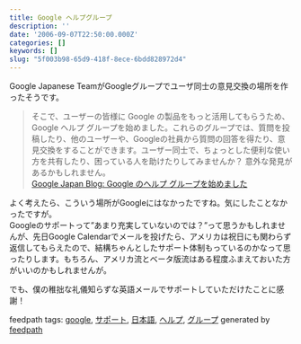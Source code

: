 ```yaml
---
title: Google ヘルプグループ
description: ''
date: '2006-09-07T22:50:00.000Z'
categories: []
keywords: []
slug: "5f003b98-65d9-418f-8ece-6bdd828972d4"
---
```

Google Japanese TeamがGoogleグループでユーザ同士の意見交換の場所を作ったそうです。

> そこで、ユーザーの皆様に Google の製品をもっと活用してもらうため、Google ヘルプ グループを始めました。これらのグループでは、質問を投稿したり、他のユーザーや、Googleの社員から質問の回答を得たり、意見交換をすることができます。ユーザー同士で、ちょっとした便利な使い方を共有したり、困っている人を助けたりしてみませんか？ 意外な発見があるかもしれません。  
> [Google Japan Blog: Google のヘルプ グループを始めました](http://googlejapan.blogspot.com/2006/09/google.html)

よく考えたら、こういう場所がGoogleにはなかったですね。気にしたことなかったですが。  
Googleのサポートって”あまり充実していないのでは？”って思うかもしれませんが、先日Google Calendarでメールを投げたら、アメリカは祝日にも関わらず返信してもらえたので、結構ちゃんとしたサポート体制もっているのかなって思ったりします。もちろん、アメリカ流とベータ版流はある程度ふまえておいた方がいいのかもしれませんが。  
  
でも、僕の稚拙な礼儀知らずな英語メールでサポートしていただけたことに感謝！

feedpath tags: [google](http://feedpath.jp/search/index.csp?search_text=google), [サポート](http://feedpath.jp/search/index.csp?search_text=%E3%82%B5%E3%83%9D%E3%83%BC%E3%83%88), [日本語](http://feedpath.jp/search/index.csp?search_text=%E6%97%A5%E6%9C%AC%E8%AA%9E), [ヘルプ](http://feedpath.jp/search/index.csp?search_text=%E3%83%98%E3%83%AB%E3%83%97), [グループ](http://feedpath.jp/search/index.csp?search_text=%E3%82%B0%E3%83%AB%E3%83%BC%E3%83%97) generated by [feedpath](http://feedpath.jp)